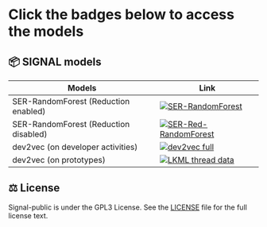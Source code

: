 # Click the badges below to access the models

## 📦 SIGNAL models

| Models    | Link |
|-------------|------|
| SER-RandomForest (Reduction enabled)  | [![SER-RandomForest](https://img.shields.io/badge/pkl-file-blue.svg)](ser-red-rf-model.pkl) |
| SER-RandomForest (Reduction disabled)  | [![SER-Red-RandomForest](https://img.shields.io/badge/pkl-file-blue.svg)](ser-rf-model.pkl) |
| dev2vec (on developer activities)  | [![dev2vec full](https://img.shields.io/badge/pkl-file-blue.svg)](dev2vec-model-activity.pkl) |
| dev2vec (on prototypes) | [![LKML thread data](https://img.shields.io/badge/pkl-file-blue.svg)](dev2vec-model-prototype.pkl) |


## ⚖️ License

Signal-public is under the GPL3 License. See the [LICENSE](../LICENSE) file for the full license text.
